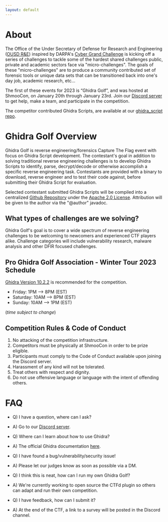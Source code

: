 ```yaml
---
layout: default
---
```


# About
The Office of the Under Secretary of Defense for Research and Engineering ([OUSD R&E](https://www.cto.mil/)) inspired by DARPA's [Cyber Grand Challenge](https://www.darpa.mil/program/cyber-grand-challenge) is kicking off a series of challenges to tackle some of the hardest shared challenges public, private and academic sectors face via  "micro-challenges". The goals of these "micro-challenges" are to produce a community contributed set of forensic tools or unique data sets that can be transitioned back into one's day job, academic research, etc...

The first of these events for 2023 is “Ghidra Golf”, and was hosted at ShmooCon, on January 20th through January 23rd. Join our [Discord server](https://discord.gg/aESDuHVNZr) to get help, make a team, and participate in the competition.

The competitor contributed Ghidra Scripts, are available at our [ghidra_script repo](https://github.com/ghidragolf/ghidra_scripts).

# Ghidra Golf Overview
Ghidra Golf is reverse engineering/forensics Capture The Flag event with focus on Ghidra Script development.
The contestant's goal in addition to solving traditional reverse engineering challenges is to develop Ghidra Scripts to identify, parse, decrypt/decode or otherwise accomplish a specific reverse engineering task. Contestants are provided with a binary to download, reverse engineer and to test their code against, before submitting their Ghidra Script for evaluation. 

Selected contestant submitted Ghidra Scripts will be compiled into a centralized [Github Repository](https://github.com/ghidragolf/ghidra_scripts) under the [Apache 2.0 License](https://www.apache.org/licenses/LICENSE-2.0).
Attribution will be given to the author via the "@author" javadoc. 

## What types of challenges are we solving?
Ghidra Golf's goal is to cover a wide spectrum of reverse engineering challenges to be welcoming to newcomers and experienced CTF players alike. Challenge categories will include vulnerability research, malware analysis and other DFIR focused challenges.

## Pro Ghidra Golf Association - Winter Tour 2023 Schedule
[Ghidra Version 10.2.2](https://github.com/NationalSecurityAgency/ghidra/releases/tag/Ghidra_10.2.2_build) is recommended for the competition.

* Friday: 1PM --> 8PM (EST)
* Saturday: 10AM --> 8PM (EST)
* Sunday: 10AM --> 1PM (EST)

(*time subject to change*)


## Competition Rules & Code of Conduct
1. No attacking of the competition infrastructure.
2. Competitors must be physically at ShmooCon in order to be prize eligible.
3. Participants must comply to the Code of Conduct available upon joining the Discord server.
4. Harassment of any kind will not be tolerated.
5. Treat others with respect and dignity.
6. Do not use offensive language or language with the intent of offending others.

# FAQ
* Q) I have a question, where can I ask?
* A) Go to our [Discord server](https://discord.gg/aESDuHVNZr).

* Q) Where can I learn about how to use Ghidra?
* A) The official Ghidra documentation [here](https://github.com/NationalSecurityAgency/ghidra/tree/master/GhidraDocs/GhidraClass).

* Q) I have found a bug/vulnerability/security issue!
* A) Please let our judges know as soon as possible via a DM.

* Q) I think this is neat, how can I run my own Ghidra Golf?
* A) We're currently working to open source the CTFd plugin so others can adapt and run their own competition.

* Q) I have feedback, how can I submit it?
* A) At the end of the CTF, a link to  a survey will be posted in the Discord channel.
